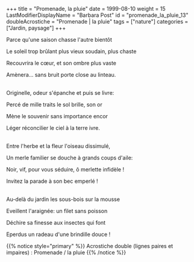 +++
title = "Promenade, la pluie"
date = 1999-08-10
weight = 15
LastModifierDisplayName = "Barbara Post"
id = "promenade_la_pluie_13"
doubleAcrostiche = "Promenade | la pluie"
tags = ["nature"]
categories = ["Jardin, paysage"]
+++

Parce qu'une saison chasse l'autre bientôt

Le soleil trop brûlant plus vieux soudain, plus chaste

Recouvrira le cœur, et son ombre plus vaste

Amènera... sans bruit porte close au linteau.

 \
Originelle, odeur s'épanche et puis se livre:

Percé de mille traits le sol brille, son or

Mène le souvenir sans importance encor

Léger réconcilier le ciel à la terre ivre.

 \
Entre l'herbe et la fleur l'oiseau dissimulé,

Un merle familier se douche à grands coups d'aile:

Noir, vif, pour vous séduire, ô merlette infidèle !

Invitez la parade à son bec emperlé !

 \
Au-delà du jardin les sous-bois sur la mousse

Eveillent l'araignée: un filet sans poisson

Déchire sa finesse aux insectes qui font

Eperdus un radeau d'une brindille douce !

{{% notice style="primary" %}}
Acrostiche double (lignes paires et impaires) : Promenade / la pluie
{{% /notice %}}
